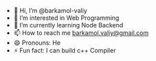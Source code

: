 - 👋 Hi, I’m @barkamol-valiy
- 👀 I’m interested in Web Programming
- 🌱 I’m currently learning Node Backend
- 📫 How to reach me barkamol.valiy@gmail.com
- 😄 Pronouns: He
- ⚡ Fun fact: I can build c++ Compiler

<!---
barkamol-valiy/barkamol-valiy is a ✨ special ✨ repository because its `README.md` (this file) appears on your GitHub profile.
You can click the Preview link to take a look at your changes.
--->
